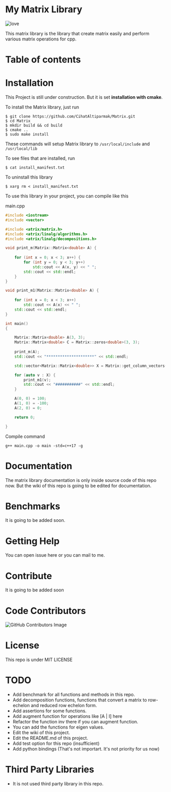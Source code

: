 # My Matrix Library

![love](http://ForTheBadge.com/images/badges/built-with-love.svg)

This matrix library is the library that create matrix easily and perform various matrix operations for cpp. 

# Table of contents

# Installation
This Project is still under construction.
But it is set **installation with cmake**.

To install the Matrix library, just run
```
$ git clone https://github.com/CihatAltiparmak/Matrix.git
$ cd Matrix
$ mkdir build && cd build
$ cmake ..
$ sudo make install
```

These commands will setup  Matrix library to `/usr/local/include` and `/usr/local/lib`

To see files that are installed, run
```
$ cat install_manifest.txt
```
To uninstall this library
```
$ xarg rm < install_manifest.txt
```

To use this library in your project, you can compile like this

main.cpp
```cpp
#include <iostream>
#include <vector>

#include <atrix/matrix.h>
#include <atrix/linalg/algorithms.h>
#include <atrix/linalg/decompositions.h>

void print_m(Matrix::Matrix<double> A) {
    
    for (int x = 0; x < 3; x++) {
        for (int y = 0; y < 3; y++)
            std::cout << A(x, y) << " ";
        std::cout << std::endl;
    }
}

void print_m1(Matrix::Matrix<double> A) {
    
    for (int x = 0; x < 3; x++)
        std::cout << A(x) << " ";
    std::cout << std::endl;
}

int main()
{

    Matrix::Matrix<double> A(3, 3);
    Matrix::Matrix<double> C = Matrix::zeros<double>(3, 3);
     
    print_m(A);
    std::cout << "*********************" << std::endl;

    std::vector<Matrix::Matrix<double>> X = Matrix::get_column_vectors(A);

    for (auto v : X) {
        print_m1(v);
        std::cout << "###########" << std::endl;
    }

    A(0, 0) = 100;
    A(1, 0) = -100;
    A(2, 0) = 0;

    return 0;

}
```

Compile command

```shell
g++ main.cpp -o main -std=c++17 -g
```

# Documentation
The matrix library documentation is only inside source code of this repo now. But the wiki of this repo is going to be edited for documentation.


# Benchmarks
It is going to be added soon.

# Getting Help
You can open issue here or you can mail to me.

# Contribute 
It is going to be added soon

# Code Contributors
![GitHub Contributors Image](https://contrib.rocks/image?repo=CihatAltiparmak/Matrix)

# License
This repo is under MIT LICENSE

# TODO
* Add benchmark for all functions and methods in this repo.
* Add decomposition functions, functions that convert a matrix to row-echelon and reduced row echelon form.
* Add assertions for some functions.
* Add augment function for operations like [A | I] here
* Refactor the function inv there if you can augment function.
* You can add the functions for eigen values.
* Edit the wiki of this project.
* Edit the README.md of this project.
* Add test option for this repo (insufficient)
* Add python bindings (That's not importart. It's not priority for us now)

# Third Party Libraries
* It is not used third party library in this repo.
